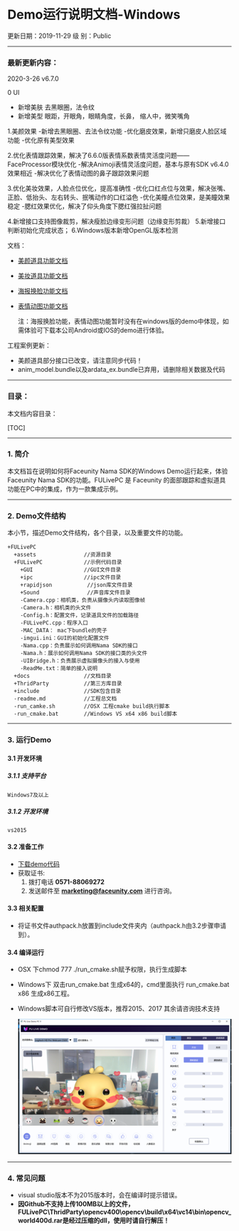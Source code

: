 # Demo运行说明文档-Windows 
更新日期：2019-11-29
级        别：Public 

------
### 最新更新内容：

2020-3-26 v6.7.0

0 UI

- 新增美肤 去黑眼圈，法令纹
- 新增美型 眼距，开眼角，眼睛角度，长鼻， 缩人中，微笑嘴角

1.美颜效果
-新增去黑眼圈、去法令纹功能
-优化磨皮效果，新增只磨皮人脸区域功能
-优化原有美型效果

2.优化表情跟踪效果，解决了6.6.0版表情系数表情灵活度问题——FaceProcessor模块优化
-解决Animoji表情灵活度问题，基本与原有SDK v6.4.0效果相近
-解决优化了表情动图的鼻子跟踪效果问题

3.优化美妆效果，人脸点位优化，提高准确性
-优化口红点位与效果，解决张嘴、正脸、低抬头、左右转头、抿嘴动作的口红溢色
-优化美瞳点位效果，是美瞳效果稳定
-腮红效果优化，解决了仰头角度下腮红强拉扯问题

4.新增接口支持图像裁剪，解决瘦脸边缘变形问题（边缘变形剪裁）
5.新增接口判断初始化完成状态；
6.Windows版本新增OpenGL版本检测

文档：

- [美颜道具功能文档](美颜道具功能文档.md)

- [美妆道具功能文档](美妆道具功能文档.md)

- [海报换脸功能文档](海报换脸功能文档.md)

- [表情动图功能文档](表情动图功能文档.md)

  注：海报换脸功能，表情动图功能暂时没有在windows版的demo中体现，如需体验可下载本公司Android或IOS的demo进行体验。

工程案例更新：

- 美颜道具部分接口已改变，请注意同步代码！
- anim_model.bundle以及ardata_ex.bundle已弃用，请删除相关数据及代码

------
### 目录：
本文档内容目录：

[TOC]

------
### 1. 简介 
本文档旨在说明如何将Faceunity Nama SDK的Windows Demo运行起来，体验Faceunity Nama SDK的功能。FULivePC 是 Faceunity 的面部跟踪和虚拟道具功能在PC中的集成，作为一款集成示例。  

------
### 2. Demo文件结构
本小节，描述Demo文件结构，各个目录，以及重要文件的功能。

```
+FULivePC
  +assets 			  	//资源目录
  +FULivePC				//示例代码目录
    +GUI				//GUI文件目录
    +ipc				//ipc文件目录
    +rapidjson			 //json库文件目录
    +Sound				 //声音库文件目录
    -Camera.cpp：相机类，负责从摄像头内读取图像帧
    -Camera.h：相机类的头文件
    -Config.h：配置文件，记录道具文件的加载路径
    -FULivePC.cpp：程序入口
    -MAC_DATA： mac下bundle的壳子
	-imgui.ini：GUI的初始化配置文件
	-Nama.cpp：负责展示如何调用Nama SDK的接口
	-Nama.h：展示如何调用Nama SDK的接口类的头文件
	-UIBridge.h：负责展示虚拟摄像头的接入与使用
	-ReadMe.txt：简单的接入说明
  +docs					//文档目录
  +ThridParty			//第三方库目录
  +include				//SDK包含目录
  -readme.md			//工程总文档
  -run_camke.sh         //OSX 工程cmake build执行脚本
  -run_cmake.bat        //Windows VS x64 x86 build脚本

```

------
### 3. 运行Demo 

#### 3.1 开发环境
##### 3.1.1 支持平台
```
Windows7及以上
```
##### 3.1.2 开发环境
```
vs2015
```

#### 3.2 准备工作 
- [下载demo代码](<https://github.com/Faceunity/FULivePC> )
- 获取证书:
  1. 拨打电话 **0571-88069272** 
  2. 发送邮件至 **marketing@faceunity.com** 进行咨询。  
#### 3.3 相关配置

- 将证书文件authpack.h放置到include文件夹内（authpack.h由3.2步骤申请到）。

#### 3.4 编译运行

- OSX 下chmod 777 ./run_cmake.sh赋予权限，执行生成脚本
- Windows下 双击run_cmake.bat 生成x64的，cmd里面执行 run_cmake.bat x86 生成x86工程。
- Windows脚本可自行修改VS版本，推荐2015、2017 其余请咨询技术支持


  ![](./imgs/img1.png)

------
### 4. 常见问题 
- visual studio版本不为2015版本时，会在编译时提示错误。
- **因Github不支持上传100MB以上的文件，FULivePC\ThridParty\opencv400\opencv\build\x64\vc14\bin\opencv_world400d.rar是经过压缩的dll，使用时请自行解压！**

